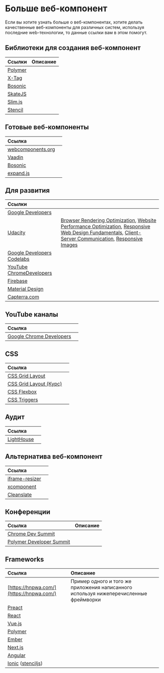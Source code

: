 # Больше веб-компонент

Если вы хотите узнать больше о веб-компонентах, хотите делать качественные веб-компоненты для различных систем, используя последние web-технологии, то данные ссылки вам в этом помогут.

## Библиотеки для создания веб-компонент

| Ссылки | Описание |
| :--- | :--- |
| [Polymer](https://www.polymer-project.org/) |  |
| [X-Tag](https://x-tag.github.io/) |  |
| [Bosonic](https://bosonic.github.io/) |  |
| [SkateJS](https://github.com/skatejs/skatejs) |  |
| [Slim.js](http://slimjs.com) |  |
| [Stencil](https://stenciljs.com) |  |

## Готовые веб-компоненты

| Ссылка |  |
| :--- | :--- |
| [webcomponents.org](https://www.webcomponents.org) |  |
| [Vaadin](https://vaadin.com/elements/browse) |  |
| [Bosonic](https://bosonic.github.io/elements/dialogs-modals.html) |  |
| [expand.js](https://expandjs.com/components) |  |

## Для развития

| Ссылки |  |
| :--- | :--- |
| [Google Developers](https://developers.google.com/web/updates/2017/) |  |
| [Udacity](https://www.udacity.com/courses/web-development) | [Browser Rendering Optimization](https://www.udacity.com/course/browser-rendering-optimization--ud860), [Website Performance Optimization](https://www.udacity.com/course/website-performance-optimization--ud884), [Responsive Web Design Fundamentals](https://www.udacity.com/course/responsive-web-design-fundamentals--ud893), [Client-Server Communication](https://www.udacity.com/course/client-server-communication--ud897), [Responsive Images](https://www.udacity.com/course/responsive-images--ud882) |
| [Google Developers Codelabs](https://codelabs.developers.google.com/) |  |
| [YouTube ChromeDevelopers](https://www.youtube.com/user/ChromeDevelopers/videos) |  |
| [Firebase](https://firebase.google.com/) |  |
| [Material Design](https://material.io/) |  |
| [Capterra.com](http://www.capterra.com/learning-management-system-software/) |  |

## YouTube каналы

| Ссылка |  |
| :--- | :--- |
| [Google Chrome Developers](https://www.youtube.com/channel/UCnUYZLuoy1rq1aVMwx4aTzw) |  |

## CSS

| Ссылка |  |
| :--- | :--- |
| [CSS Grid Layout](https://css-tricks.com/snippets/css/complete-guide-grid/) |  |
| [CSS Grid Layout \(Курс\)](https://gridbyexample.com/) |  |
| [CSS Flexbox](https://css-tricks.com/snippets/css/a-guide-to-flexbox/) |  |
| [CSS Triggers](https://csstriggers.com/) |  |

## Аудит

| Ссылка |  |
| :--- | :--- |
| [LightHouse](https://github.com/GoogleChrome/lighthouse) |  |

## Альтернатива веб-компонент

| Ссылка |  |
| :--- | :--- |
| [iframe-resizer](https://github.com/davidjbradshaw/iframe-resizer) |  |
| [xcomponent](https://github.com/krakenjs/xcomponent) |  |
| [Cleanslate](http://cleanslatecss.com/) |  |

## Конференции

| Ссылка | Описание |
| :--- | :--- |
| [Chrome Dev Summit](https://www.youtube.com/user/ChromeDevelopers/search?query=Chrome+Dev+Summit) |  |
| [Polymer Developer Summit](https://www.youtube.com/user/ChromeDevelopers/search?query=Polymer+Developer+Summit) |  |

## Frameworks

| Ссылка | Описание |
| :--- | :--- |
| [https://hnpwa.com/](https://hnpwa.com/) | Пример одного и того же приложения написанного используя нижеперечисленные фреймворки |
| [Preact](https://preactjs.com/) |  |
| [React](https://reactjs.org/) |  |
| [Vue.js](https://vuejs.org/) |  |
| [Polymer](https://www.polymer-project.org) |  |
| [Ember](https://www.emberjs.com/) |  |
| [Next.js](https://learnnextjs.com/) |  |
| [Angular](https://angular.io/) |  |
| [Ionic](https://ionicframework.com/) \([stenciljs](https://stenciljs.com/)\) |  |

## 



